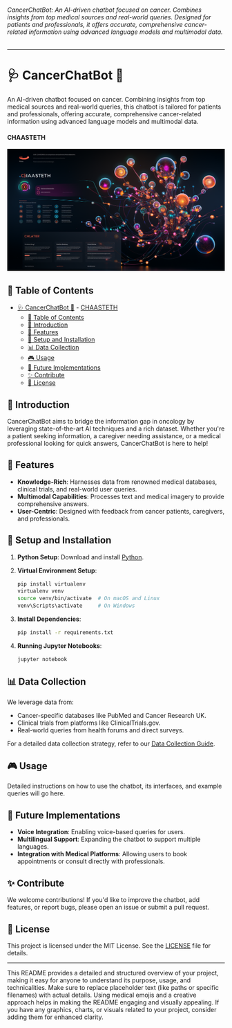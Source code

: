###### CancerChatBot: An AI-driven chatbot focused on cancer. Combines insights from top medical sources and real-world queries. Designed for patients and professionals, it offers accurate, comprehensive cancer-related information using advanced language models and multimodal data.

---

# 🩺 CancerChatBot 🧬
An AI-driven chatbot focused on cancer. Combining insights from top medical sources and real-world queries, this chatbot is tailored for patients and professionals, offering accurate, comprehensive cancer-related information using advanced language models and multimodal data.
#### CHAASTETH
![CHAASTETH](images/banner.png)

## 📖 Table of Contents

- [🩺 CancerChatBot 🧬](#-cancerchatbot-)
      - [CHAASTETH](#chaasteth)
  - [📖 Table of Contents](#-table-of-contents)
  - [🌟 Introduction](#-introduction)
  - [🚀 Features](#-features)
  - [💼 Setup and Installation](#-setup-and-installation)
  - [📊 Data Collection](#-data-collection)
  - [🎮 Usage](#-usage)
  - [🌱 Future Implementations](#-future-implementations)
  - [✨ Contribute](#-contribute)
  - [📜 License](#-license)

## 🌟 Introduction

CancerChatBot aims to bridge the information gap in oncology by leveraging state-of-the-art AI techniques and a rich dataset. Whether you're a patient seeking information, a caregiver needing assistance, or a medical professional looking for quick answers, CancerChatBot is here to help!

## 🚀 Features

- **Knowledge-Rich**: Harnesses data from renowned medical databases, clinical trials, and real-world user queries.
- **Multimodal Capabilities**: Processes text and medical imagery to provide comprehensive answers.
- **User-Centric**: Designed with feedback from cancer patients, caregivers, and professionals.

## 💼 Setup and Installation

1. **Python Setup**: Download and install [Python](https://www.python.org/downloads/).
2. **Virtual Environment Setup**:
    ```bash
    pip install virtualenv
    virtualenv venv
    source venv/bin/activate  # On macOS and Linux
    venv\Scripts\activate     # On Windows
    ```

3. **Install Dependencies**:
    ```bash
    pip install -r requirements.txt
    ```

4. **Running Jupyter Notebooks**:
    ```bash
    jupyter notebook
    ```

## 📊 Data Collection

We leverage data from:
- Cancer-specific databases like PubMed and Cancer Research UK.
- Clinical trials from platforms like ClinicalTrials.gov.
- Real-world queries from health forums and direct surveys.

For a detailed data collection strategy, refer to our [Data Collection Guide](path_to_data_collection_guide.md).

## 🎮 Usage

Detailed instructions on how to use the chatbot, its interfaces, and example queries will go here.

## 🌱 Future Implementations

- **Voice Integration**: Enabling voice-based queries for users.
- **Multilingual Support**: Expanding the chatbot to support multiple languages.
- **Integration with Medical Platforms**: Allowing users to book appointments or consult directly with professionals.

## ✨ Contribute

We welcome contributions! If you'd like to improve the chatbot, add features, or report bugs, please open an issue or submit a pull request.

## 📜 License

This project is licensed under the MIT License. See the [LICENSE](LICENSE) file for details.

---

This README provides a detailed and structured overview of your project, making it easy for anyone to understand its purpose, usage, and technicalities. Make sure to replace placeholder text (like paths or specific filenames) with actual details. Using medical emojis and a creative approach helps in making the README engaging and visually appealing. If you have any graphics, charts, or visuals related to your project, consider adding them for enhanced clarity.
